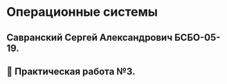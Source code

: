# Операционные системы
## Савранский Сергей Александрович БСБО-05-19.
## :open_file_folder: Практическая работа №3.

